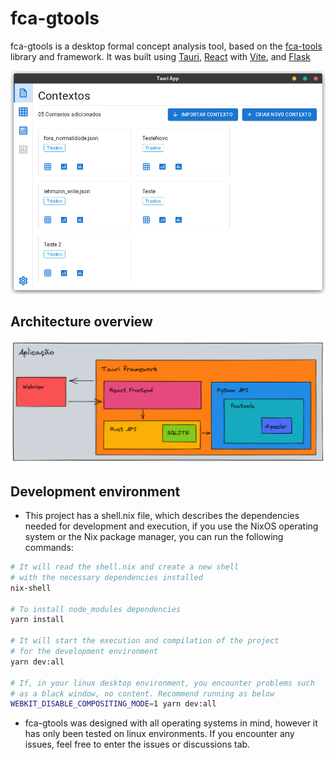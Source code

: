 # fca-gtools

fca-gtools is a desktop formal concept analysis tool, based on the [fca-tools](https://github.com/raul4247/fca-tools) library and framework.
It was built using [Tauri](https://github.com/tauri-apps/tauri), [React](https://reactjs.org/) with [Vite](https://vitejs.dev/), and [Flask](https://flask.palletsprojects.com/)

![image](./docs/images/screenshot_fcagtools.png)

## Architecture overview

![architecture](./docs/images/arquitecture.png)

## Development environment

- This project has a shell.nix file, which describes the dependencies needed for development and execution, if you use the NixOS operating system or the Nix package manager, you can run the following commands:

```sh
# It will read the shell.nix and create a new shell
# with the necessary dependencies installed
nix-shell

# To install node_modules dependencies
yarn install

# It will start the execution and compilation of the project
# for the development environment
yarn dev:all

# If, in your linux desktop environment, you encounter problems such
# as a black window, no content. Recommend running as below
WEBKIT_DISABLE_COMPOSITING_MODE=1 yarn dev:all
```

- fca-gtools was designed with all operating systems in mind, however it has only been tested on linux environments. If you encounter any issues, feel free to enter the issues or discussions tab.